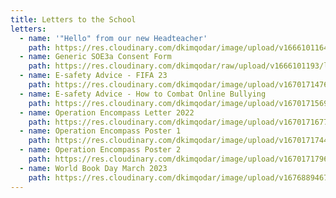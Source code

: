 ```yaml
---
title: Letters to the School
letters:
  - name: '"Hello" from our new Headteacher'
    path: https://res.cloudinary.com/dkimqodar/image/upload/v1666101164/letters/whole%20school/introductory-letter-050922-3-_l1yefi.pdf
  - name: Generic SOE3a Consent Form
    path: https://res.cloudinary.com/dkimqodar/raw/upload/v1666101193/letters/whole%20school/generic-soe3a_form-sept-2022-1-_paw7zt.doc
  - name: E-safety Advice - FIFA 23
    path: https://res.cloudinary.com/dkimqodar/image/upload/v1670171476/letters/y2/E-safety_Advice_Fifa_23_q5jfmf.pdf
  - name: E-safety Advice - How to Combat Online Bullying
    path: https://res.cloudinary.com/dkimqodar/image/upload/v1670171569/letters/y2/E-safety_Advice_How_to_combat_Online_Bullying_alws8w.pdf
  - name: Operation Encompass Letter 2022
    path: https://res.cloudinary.com/dkimqodar/image/upload/v1670171677/letters/y2/Operation_Encompass_Letter_2022_rximgx.pdf
  - name: Operation Encompass Poster 1
    path: https://res.cloudinary.com/dkimqodar/image/upload/v1670171744/letters/y2/Operation_Encompass_Poster_1_e0hq7m.pdf
  - name: Operation Encompass Poster 2
    path: https://res.cloudinary.com/dkimqodar/image/upload/v1670171796/letters/y2/Operation_Encompass_Poster_2_ram9us.pdf
  - name: World Book Day March 2023
    path: https://res.cloudinary.com/dkimqodar/image/upload/v1676889467/World_Book_Day_Letter_2023_bhrywn.pdf
---
```

